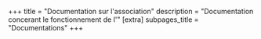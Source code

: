 +++
title = "Documentation sur l'association"
description = "Documentation concerant le fonctionnement de l'"
[extra]
subpages_title = "Documentations"
+++
